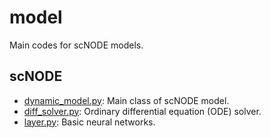 # model

Main codes for scNODE models.

## scNODE

- [dynamic_model.py](./dynamic_model.py): Main class of scNODE model.
- [diff_solver.py](./diff_solver.py): Ordinary differential equation (ODE) solver.
- [layer.py](./layer.py): Basic neural networks. 
